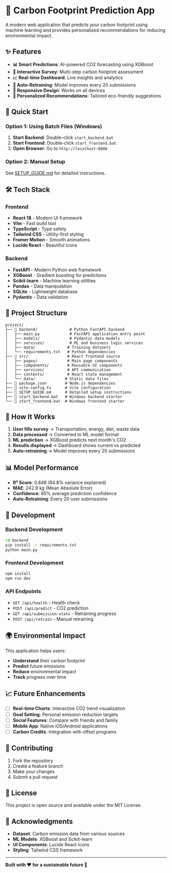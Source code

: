 # 🌱 Carbon Footprint Prediction App

A modern web application that predicts your carbon footprint using machine learning and provides personalized recommendations for reducing environmental impact.

## ✨ Features

- **📊 Smart Predictions**: AI-powered CO2 forecasting using XGBoost
- **📝 Interactive Survey**: Multi-step carbon footprint assessment
- **📈 Real-time Dashboard**: Live insights and analytics
- **🔄 Auto-Retraining**: Model improves every 20 submissions
- **📱 Responsive Design**: Works on all devices
- **🎯 Personalized Recommendations**: Tailored eco-friendly suggestions

## 🚀 Quick Start

### Option 1: Using Batch Files (Windows)
1. **Start Backend**: Double-click `start_backend.bat`
2. **Start Frontend**: Double-click `start_frontend.bat`
3. **Open Browser**: Go to `http://localhost:8080`

### Option 2: Manual Setup
See [SETUP_GUIDE.md](./SETUP_GUIDE.md) for detailed instructions.

## 🛠️ Tech Stack

### Frontend
- **React 18** - Modern UI framework
- **Vite** - Fast build tool
- **TypeScript** - Type safety
- **Tailwind CSS** - Utility-first styling
- **Framer Motion** - Smooth animations
- **Lucide React** - Beautiful icons

### Backend
- **FastAPI** - Modern Python web framework
- **XGBoost** - Gradient boosting for predictions
- **Scikit-learn** - Machine learning utilities
- **Pandas** - Data manipulation
- **SQLite** - Lightweight database
- **Pydantic** - Data validation

## 📁 Project Structure

```
project/
├── 📁 backend/              # Python FastAPI backend
│   ├── main.py             # FastAPI application entry point
│   ├── models/             # Pydantic data models
│   ├── services/           # ML and business logic services
│   ├── data/              # Training datasets
│   └── requirements.txt   # Python dependencies
├── 📁 src/                 # React frontend source
│   ├── pages/             # Main page components
│   ├── components/        # Reusable UI components
│   ├── services/          # API communication
│   ├── contexts/          # React state management
│   └── data/             # Static data files
├── 📄 package.json        # Node.js dependencies
├── 📄 vite.config.ts      # Vite configuration
├── 📄 SETUP_GUIDE.md      # Detailed setup instructions
├── 🚀 start_backend.bat   # Windows backend starter
└── 🚀 start_frontend.bat  # Windows frontend starter
```

## 🎯 How It Works

1. **User fills survey** → Transportation, energy, diet, waste data
2. **Data processed** → Converted to ML model format
3. **ML prediction** → XGBoost predicts next month's CO2
4. **Results displayed** → Dashboard shows current vs predicted
5. **Auto-retraining** → Model improves every 20 submissions

## 📊 Model Performance

- **R² Score**: 0.848 (84.8% variance explained)
- **MAE**: 242.9 kg (Mean Absolute Error)
- **Confidence**: 85% average prediction confidence
- **Auto-Retraining**: Every 20 user submissions

## 🔧 Development

### Backend Development
```bash
cd backend
pip install -r requirements.txt
python main.py
```

### Frontend Development
```bash
npm install
npm run dev
```

### API Endpoints
- `GET /api/health` - Health check
- `POST /api/predict` - CO2 prediction
- `GET /api/submission-stats` - Retraining progress
- `POST /api/retrain` - Manual retraining

## 🌍 Environmental Impact

This application helps users:
- **Understand** their carbon footprint
- **Predict** future emissions
- **Reduce** environmental impact
- **Track** progress over time

## 📈 Future Enhancements

- [ ] **Real-time Charts**: Interactive CO2 trend visualization
- [ ] **Goal Setting**: Personal emission reduction targets
- [ ] **Social Features**: Compare with friends and family
- [ ] **Mobile App**: Native iOS/Android applications
- [ ] **Carbon Credits**: Integration with offset programs

## 🤝 Contributing

1. Fork the repository
2. Create a feature branch
3. Make your changes
4. Submit a pull request

## 📄 License

This project is open source and available under the MIT License.

## 🙏 Acknowledgments

- **Dataset**: Carbon emission data from various sources
- **ML Models**: XGBoost and Scikit-learn
- **UI Components**: Lucide React icons
- **Styling**: Tailwind CSS framework

---

**Built with ❤️ for a sustainable future 🌱**
